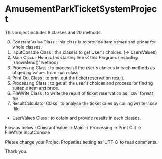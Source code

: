 # AmusementParkTicketSystemProject

This project includes 8 classes and 20 methods.

0. Constant Value Class : this class is to provide item names and prices for whole classes.
1. InputConsole Class : this class is to get User's choices. (-> UsersValues)
2. Main Class : Here is the starting line of this Program. (including 'showMenu()' Method) 
3. Processing Class : to process all the user's choices in each methods as of getting values from main class.
4. Print Out Class : to print out the ticket reservation result. 
5. Processing Class : to get all the user's choices and process for finding suitable item and price.
6. FileWrite Class : to write the result of ticket reservation as '.csv' format file
7. ResultCalculator Class : to analyse the ticket sales by calling wrriten'.csv 'file
* UserValues Class :  to obtain and provide results in each classes.

Flow as below :
Constant Value -> Main -> Processing -> Print Out -> FileWrite 
InputConsole 

Please change your Project Properties setting as 'UTF-8' to read comments. 

Thank you.
